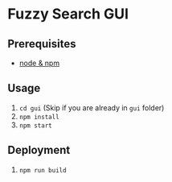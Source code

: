 # Fuzzy Search GUI

## Prerequisites

* [node & npm](https://nodejs.org/en/)

## Usage

1. `cd gui` (Skip if you are already in `gui` folder)
2. `npm install`
3. `npm start`

## Deployment

1. `npm run build`